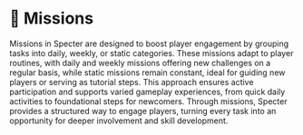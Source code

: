 # 🎯 Missions

Missions in Specter are designed to boost player engagement by grouping tasks into daily, weekly, or static categories. These missions adapt to player routines, with daily and weekly missions offering new challenges on a regular basis, while static missions remain constant, ideal for guiding new players or serving as tutorial steps. This approach ensures active participation and supports varied gameplay experiences, from quick daily activities to foundational steps for newcomers. Through missions, Specter provides a structured way to engage players, turning every task into an opportunity for deeper involvement and skill development.
